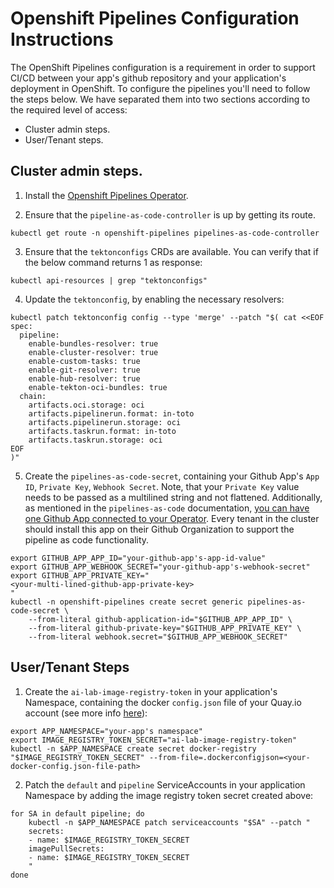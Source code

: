 # Openshift Pipelines Configuration Instructions

The OpenShift Pipelines configuration is a requirement in order to support CI/CD between your app's github repository and your application's deployment in OpenShift. To configure the pipelines you'll need to follow the steps below. We have separated them into two sections according to the required level of access:

- Cluster admin steps.
- User/Tenant steps.

## Cluster admin steps.

1. Install the [Openshift Pipelines Operator](https://docs.redhat.com/en/documentation/openshift_container_platform/4.6/html/pipelines/installing-pipelines#installing-pipelines).

2. Ensure that the `pipeline-as-code-controller` is up by getting its route.

```
kubectl get route -n openshift-pipelines pipelines-as-code-controller
```

3. Ensure that the `tektonconfigs` CRDs are available. You can verify that if the below command returns 1 as response:

```
kubectl api-resources | grep "tektonconfigs"
```

4. Update the `tektonconfig`, by enabling the necessary resolvers:

```
kubectl patch tektonconfig config --type 'merge' --patch "$( cat <<EOF
spec:
  pipeline:
    enable-bundles-resolver: true
    enable-cluster-resolver: true
    enable-custom-tasks: true
    enable-git-resolver: true
    enable-hub-resolver: true
    enable-tekton-oci-bundles: true
  chain:
    artifacts.oci.storage: oci
    artifacts.pipelinerun.format: in-toto
    artifacts.pipelinerun.storage: oci
    artifacts.taskrun.format: in-toto
    artifacts.taskrun.storage: oci
EOF
)"
```

5. Create the `pipelines-as-code-secret`, containing your Github App's `App ID`, `Private Key`, `Webhook Secret`. Note, that your `Private Key` value needs to be passed as a multilined string and not flattened. Additionally, as mentioned in the `pipelines-as-code` documentation, [you can have one Github App connected to your Operator](https://pipelinesascode.com/docs/install/github_apps/). Every tenant in the cluster should install this app on their Github Organization to support the pipeline as code functionality.

```
export GITHUB_APP_APP_ID="your-github-app's-app-id-value"
export GITHUB_APP_WEBHOOK_SECRET="your-github-app's-webhook-secret"
export GITHUB_APP_PRIVATE_KEY="
<your-multi-lined-github-app-private-key>
"
kubectl -n openshift-pipelines create secret generic pipelines-as-code-secret \
    --from-literal github-application-id="$GITHUB_APP_APP_ID" \
    --from-literal github-private-key="$GITHUB_APP_PRIVATE_KEY" \
    --from-literal webhook.secret="$GITHUB_APP_WEBHOOK_SECRET"
```

## User/Tenant Steps

1. Create the `ai-lab-image-registry-token` in your application's Namespace, containing the docker `config.json` file of your Quay.io account (see more info [here](https://docs.redhat.com/en/documentation/red_hat_quay/3.6/html-single/use_red_hat_quay/index#allow-robot-access-user-repo)):

```
export APP_NAMESPACE="your-app's namespace"
export IMAGE_REGISTRY_TOKEN_SECRET="ai-lab-image-registry-token"
kubectl -n $APP_NAMESPACE create secret docker-registry "$IMAGE_REGISTRY_TOKEN_SECRET" --from-file=.dockerconfigjson=<your-docker-config.json-file-path>
```

2.  Patch the `default` and `pipeline` ServiceAccounts in your application Namespace by adding the image registry token secret created above:

```
for SA in default pipeline; do
    kubectl -n $APP_NAMESPACE patch serviceaccounts "$SA" --patch "
    secrets:
    - name: $IMAGE_REGISTRY_TOKEN_SECRET
    imagePullSecrets:
    - name: $IMAGE_REGISTRY_TOKEN_SECRET
    "
done
```
